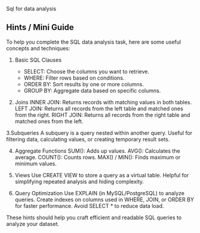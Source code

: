 Sql for data analysis
## Hints / Mini Guide

To help you complete the SQL data analysis task, here are some useful concepts and techniques:

1. Basic SQL Clauses
   - SELECT: Choose the columns you want to retrieve.
   - WHERE: Filter rows based on conditions.
   - ORDER BY: Sort results by one or more columns.
   - GROUP BY: Aggregate data based on specific columns.

2. Joins
INNER JOIN: Returns records with matching values in both tables.
 LEFT JOIN: Returns all records from the left table and matched ones from the right.
 RIGHT JOIN: Returns all records from the right table and matched ones from the left.

 3.Subqueries
 A subquery is a query nested within another query.
 Useful for filtering data, calculating values, or creating temporary result sets.

4. Aggregate Functions
  SUM(): Adds up values.
 AVG(): Calculates the average.
    COUNT(): Counts rows.
    MAX() / MIN(): Finds maximum or minimum values.

5. Views
    Use CREATE VIEW to store a query as a virtual table.
   Helpful for simplifying repeated analysis and hiding complexity.

6. Query Optimization
    Use EXPLAIN (in MySQL/PostgreSQL) to analyze queries.
    Create indexes on columns used in WHERE, JOIN, or ORDER BY for faster performance.
    Avoid SELECT * to reduce data load.

These hints should help you craft efficient and readable SQL queries to analyze your dataset.
